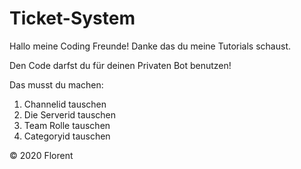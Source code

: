 # Ticket-System

Hallo meine Coding Freunde!
Danke das du meine Tutorials schaust.

Den Code darfst du für deinen Privaten Bot benutzen!

Das musst du machen:

1. Channelid tauschen
2. Die Serverid tauschen
3. Team Rolle tauschen
4. Categoryid tauschen

© 2020 Florent
